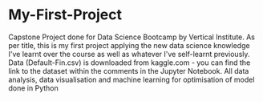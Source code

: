 # My-First-Project
Capstone Project done for Data Science Bootcamp by Vertical Institute.
As per title, this is my first project applying the new data science knowledge I've learnt over the course as well as whatever I've self-learnt previously.
Data (Default-Fin.csv) is downloaded from kaggle.com - you can find the link to the dataset within the comments in the Jupyter Notebook.
All data analysis, data visualisation and machine learning for optimisation of model done in Python
